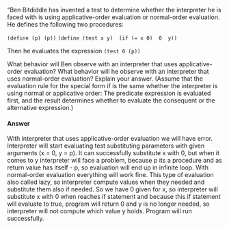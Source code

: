 “Ben Bitdiddle has invented a test
to determine whether the interpreter he is faced with is using
applicative-order evaluation or normal-order evaluation.  He defines the
following two procedures:

`
(define (p) (p))
`
`
(define (test x y) 
  (if (= x 0) 
      0 
      y))
`

Then he evaluates the expression
`
(test 0 (p))
`

What behavior will Ben observe with an interpreter that uses applicative-order
evaluation?  What behavior will he observe with an interpreter that uses
normal-order evaluation?  Explain your answer.  (Assume that the evaluation
rule for the special form if is the same whether the interpreter is
using normal or applicative order: The predicate expression is evaluated first,
and the result determines whether to evaluate the consequent or the alternative
expression.)

#### Answer

With interpreter that uses applicative-order evaluation we will have error.
Interpreter will start evaluating test substituting parameters with given arguments (x = 0, y = p). It can successfully substitute x with 0, but when it comes to y interpreter will face a problem, because p its a procedure and as return value has itself - p, so evaluation will end up in infinite loop.
With normal-order evaluation everything will work fine. This type of evaluation also called lazy, so interpreter compute values when they needed and substitute them also if needed. So we have 0 given for x, so interpreter will substitute x with 0 when reaches if statement and because this if statement will evaluate to true, program will return 0 and y is no longer needed, so interpreter will not compute which value y holds. Program will run successfully. 